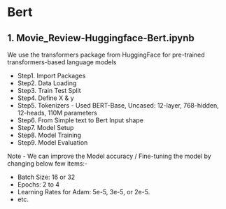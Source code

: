 # Bert
## 1. Movie_Review-Huggingface-Bert.ipynb
   We use the transformers package from HuggingFace for pre-trained transformers-based language models
   - Step1. Import Packages
   - Step2. Data Loading
   - Step3. Train Test Split
   - Step4. Define X & y
   - Step5. Tokenizers - Used BERT-Base, Uncased: 12-layer, 768-hidden, 12-heads, 110M parameters
   - Step6. From Simple text to Bert Input shape
   - Step7. Model Setup
   - Step8. Model Training
   - Step9. Model Evaluation

   Note - We can improve the Model accuracy / Fine-tuning the model by changing below few items:-
   - Batch Size: 16 or 32
   - Epochs: 2 to 4
   - Learning Rates for Adam: 5e-5, 3e-5, or 2e-5.
   - etc. 
